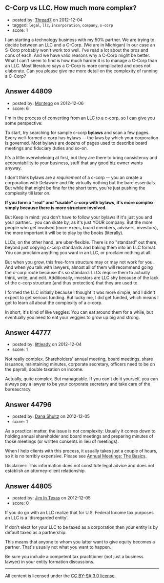 ## C-Corp vs LLC. How much more complex?

- posted by: [Thread7](https://stackexchange.com/users/-1/21793-thread7) on 2012-12-04
- tagged: `legal`, `llc`, `incorporation`, `company`, `s-corp`
- score: 1

I am starting a technology business with my 50% partner.  We are trying to decide between an LLC and a C-Corp.  (We are in Michigan) In our case an S-Corp probably won't work too well.  I've read a lot about the pros and cons of each.  And we have valid reasons why a C-Corp might be better.  What I can't seem to find is how much harder it is to manage a C-Corp than an LLC.  Most literature says a C-Corp is more complicated and does not elaborate.  Can you please give me more detail on the complexity of running a C-Corp?


## Answer 44809

- posted by: [Montego](https://stackexchange.com/users/-1/21937-montego) on 2012-12-06
- score: 6

I'm in the process of converting from an LLC to a c-corp, so I can give you some perspective: 

To start, try searching for sample c-corp **bylaws** and scan a few pages. Every well-formed c-corp has bylaws -- the laws by which your corporation is governed.  Most bylaws are dozens of pages used to describe board meetings and fiduciary duties and so-on. 

It's a little overwhelming at first, but they are there to bring consistency and accountability to your business, stuff that any good biz owner wants anyway.

I don't think bylaws are a *requirement* of a c-corp -- you an create a corporation with Delaware and file virtually nothing but the bare essentials.  But while that might be fine for the short term, you're just pushing the complexity till later on.

**If you form a "real" and "usable" c-corp with bylaws, it's more complex simply because there is more structure involved.**  

But Keep in mind: you don't have to follow your bylaws if it's just you and your partner... you can skate by, as it's just YOUR company.  But the more people who get involved (more execs, board members, advisers, investors), the more important it will be to play by the books (literally).

LLCs, on the other hand, are uber-flexible.  There is no "standard" out there, beyond just copying c-corp standards and baking them into an LLC format. You can proclaim anything you want in an LLC, or proclaim nothing at all. 

But when you grow, this free-form structure may or may not work for you. And when you talk with lawyers, almost all of them will recommend going the c-corp route because it's so standard.  LLCs require them to actually think, write, and edit.  Additionally, investors are LLC shy because of the lack of the c-corp structure (and thus protection) that they are used to.

I formed the LLC initially because I thought it was more simple, and I didn't expect to get serious funding.  But lucky me, I did get funded, which means I get to learn all about the complexity of a c-corp.  

In short, it's kind of like veggies.  You can eat around them for a while, but eventually you need to eat your veggies to grow up big and strong.







## Answer 44777

- posted by: [littleadv](https://stackexchange.com/users/-1/13808-littleadv) on 2012-12-04
- score: 1

Not really complex. Shareholders' annual meeting, board meetings, share issuance, maintaining minutes, corporate secretary, officers need to be on the payroll, double taxation on income.

Actually, quite complex. But manageable. If you can't do it yourself, you can always pay a lawyer to be your corporate secretary and take care of the bureaucracy.


## Answer 44796

- posted by: [Dana Shultz](https://stackexchange.com/users/-1/1841-dana-shultz) on 2012-12-05
- score: 1

<p>As a practical matter, the issue is not complexity: Usually it comes down to holding annual shareholder and board meetings and preparing minutes of those meetings (or written consents in lieu of meetings).</p>

<p>When I help clients with this process, it usually takes just a couple of hours, so it is no terribly expensive. Please see <a href="http://danashultz.com/blog/2009/07/08/annual-meetings-the-basics/" rel="nofollow">Annual Meetings: The Basics</a>.</p>

<p>Disclaimer: This information does not constitute legal advice and does not establish an attorney-client relationship.</p>



## Answer 44805

- posted by: [Jim In Texas](https://stackexchange.com/users/-1/885-jim-in-texas) on 2012-12-05
- score: 0

If you do go with an LLC realize that for U.S. Federal Income tax purposes an LLC is a 'disregarded entity'.  

If don't elect for your LLC to be taxed as a corporation then your entity is by default taxed as a partnership.  

This means that anyone to whom you latter want to give equity becomes a partner.  That's usually not what you want to happen.

Be sure you include a competent tax practitioner (not just a  business lawyer) in your entity formation discussions. 




---

All content is licensed under the [CC BY-SA 3.0 license](https://creativecommons.org/licenses/by-sa/3.0/).
